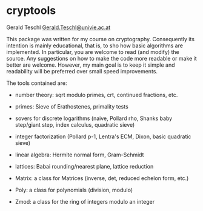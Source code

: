 # cryptools
Gerald Teschl <Gerald.Teschl@univie.ac.at>

This package was written for my course on cryptography. Consequently its intention is
mainly educational, that is, to sho how basic algorithms are implemented. In particular,
you are welcome to read (and modify) the source. Any suggestions on how to make the
code more readable or make it better are welcome. However, my main goal is to keep
it simple and readability will be preferred over small speed improvements.

The tools contained are:

* number theory: sqrt modulo primes, crt, continued fractions, etc.
* primes: Sieve of Erathostenes, primality tests
* sovers for discrete logarithms (naive, Pollard rho, Shanks baby step/giant step, index calculus, quadratic sieve)
* integer factorization (Pollard p-1, Lentra's ECM, Dixon, basic quadratic sieve)
* linear algebra: Hermite normal form, Gram-Schmidt
* lattices: Babai rounding/nearest plane, lattice reduction

* Matrix: a class for Matrices (inverse, det, reduced echelon form, etc.)
* Poly: a class for polynomials (division, modulo)
* Zmod: a class for the ring of integers modulo an integer
